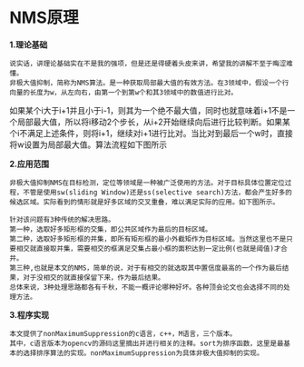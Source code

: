 # NMS原理

**1.理论基础**

    说实话，讲理论基础实在不是我的强项，但是还是得硬着头皮来讲，希望我的讲解不至于晦涩难懂。
    非极大值抑制，简称为NMS算法。是一种获取局部最大值的有效方法。在3领域中，假设一个行向量的长度为w，从左向右，由第一个到第w个和其3领域中的数值进行比对。

如果某个i大于i+1并且小于i-1，则其为一个绝不最大值，同时也就意味着i+1不是一个局部最大值，所以将i移动2个步长，从i+2开始继续向后进行比较判断。如果某个i不满足上述条件，则将i+1，继续对i+1进行比对。当比对到最后一个w时，直接将w设置为局部最大值。算法流程如下图所示

**2.应用范围**

    非极大值抑制NMS在目标检测，定位等领域是一种被广泛使用的方法。对于目标具体位置定位过程，不管是使用sw(sliding Window)还是ss(selective search)方法，都会产生好多的候选区域。实际看到的情形就是好多区域的交叉重叠，难以满足实际的应用。如下图所示。

    针对该问题有3种传统的解决思路。
    第一种，选取好多矩形框的交集，即公共区域作为最后的目标区域。
    第二种，选取好多矩形框的并集，即所有矩形框的最小外截矩作为目标区域。当然这里也不是只要相交就直接取并集，需要相交的框满足交集占最小框的面积达到一定比例(也就是阈值)才合并。
    第三种,也就是本文的NMS，简单的说，对于有相交的就选取其中置信度最高的一个作为最后结果，对于没相交的就直接保留下来，作为最后结果。
    总体来说，3种处理思路都各有千秋，不能一概评论哪种好坏。各种顶会论文也会选择不同的处理方法。

**3.程序实现**

    本文提供了nonMaximumSuppression的c语言，c++，M语言，三个版本。
    其中，c语言版本为opencv的源码这里摘出并进行相关的注释。sort为排序函数，这里是最基本的选择排序算法的实现。nonMaximumSuppression为具体非极大值抑制的实现。